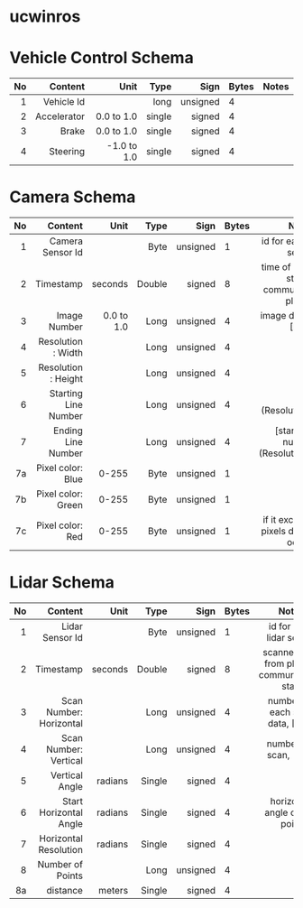 # ucwinros

# Vehicle Control Schema
|No |Content    |Unit       |Type   |Sign       |Bytes  |Notes  |
|--:|--:	    |--:	    |--:	|--:	    |---	|:-:	|
|1  |Vehicle Id |   	    |long   |unsigned   |4   	|   	|
|2  |Accelerator|0.0 to 1.0 |single |signed     |4   	|   	|
|3  |Brake      |0.0 to 1.0 |single |signed     |4   	|   	|
|4  |Steering   |-1.0 to 1.0|single |signed     |4   	|   	|


# Camera Schema
|No |Content                |Unit       |Type   |Sign     |Bytes|Notes  |
|--:|--:	                |--:	    |--:	|--:	  |---	|:-:	|
|1  |Camera Sensor Id       |   	    |Byte   |unsigned |1   	|id for each camera sensor   	|
|2  |Timestamp              |seconds    |Double |signed   |8   	|time of image from start of communication of plug-in   	|
|3  |Image Number           |0.0 to 1.0 |Long   |unsigned |4   	|image data number [1..*]   	|
|4  |Resolution : Width     |           |Long   |unsigned |4   	|   	|
|5  |Resolution : Height    |           |Long   |unsigned |4   	|   	|
|6  |Starting Line Number   |           |Long   |unsigned |4   	|[1..(Resolution:width)]   	|
|7  |Ending Line Number     |           |Long   |unsigned |4   	|[starting line number..(Resolution:Height)]   	|
|7a | Pixel color: Blue     |0-255      |Byte   |unsigned |1   	|   	|
|7b | Pixel color: Green    |0-255      |Byte   |unsigned |1   	|   	|
|7c | Pixel color: Red      |0-255      |Byte   |unsigned |1   	|if it exceeds 8500 pixels data division occurs   	|


# Lidar Schema
|No |Content                    |Unit       |Type   |Sign     |Bytes|Notes  |
|--:|--:	                    |--:	    |--:	|--:	  |---	|:-:	|
|1  |Lidar Sensor Id            |   	    |Byte   |unsigned |1   	|id for each lidar sensor   	|
|2  |Timestamp                  |seconds    |Double |signed   |8   	|scanned time from plug-in communication start   	|
|3  |Scan Number: Horizontal    |           |Long   |unsigned |4   	|number for each scan data, [1..*]   	|
|4  |Scan Number: Vertical      |           |Long   |unsigned |4   	|number per scan, [1..*]   	|
|5  |Vertical Angle             |radians    |Single |signed   |4   	|   	|
|6  |Start Horizontal Angle     |radians    |Single |signed   |4   	|horizontal angle of first point   	|
|7  |Horizontal Resolution      |radians    |Single |signed   |4   	|   	|
|8  |Number of Points           |           |Long   |unsigned |4   	|   	|
|8a | distance                  |meters     |Single |signed   |4   	|   	|